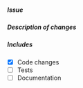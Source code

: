 ##### Issue
<!-- E.g. Fixes #1, Closes #2, Resolves #3, etc. -->
<!-- Or a short description, if the issue does not exist. -->
<!-- Add new application/theory/tool/view... -->


##### Description of changes


##### Includes
- [X] Code changes
- [ ] Tests
- [ ] Documentation 
